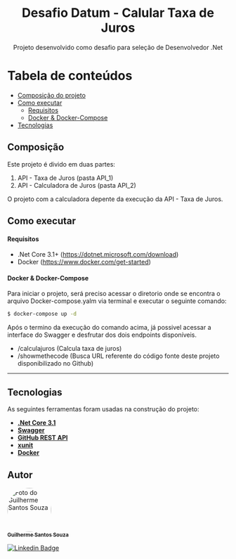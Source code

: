 <h1 align="center">Desafio Datum - Calular Taxa de Juros</h1>
<p align="center">Projeto desenvolvido como desafio para seleção de Desenvolvedor .Net</p>

Tabela de conteúdos
=================
<!--ts-->
   * [Composição do projeto](#composição)
   * [Como executar](#como-executar)
     * [Requisitos](#requisitos)
     * [Docker & Docker-Compose](#docker--docker-compose)    
   * [Tecnologias](#tecnologias)
<!--te-->

## Composição

Este projeto é divido em duas partes:
1. API - Taxa de Juros (pasta API_1) 
2. API - Calculadora de Juros (pasta API_2)

O projeto com a calculadora depente da execução da API - Taxa de Juros.

## Como executar
#### Requisitos

- .Net Core 3.1+ (https://dotnet.microsoft.com/download)
- Docker  (https://www.docker.com/get-started)

#### Docker & Docker-Compose

Para iniciar o projeto, será preciso acessar o diretorio onde se encontra o arquivo Docker-compose.yalm via terminal e executar o seguinte comando:

```bash
$ docker-compose up -d
```

Após o termino da execução do comando acima, já possivel acessar a interface do Swagger e desfrutar dos dois endpoints disponíveis.

- /calculajuros (Calcula taxa de juros)
- /showmethecode (Busca URL referente do código fonte deste projeto disponibilizado no Github)

---

## Tecnologias

As seguintes ferramentas foram usadas na construção do projeto:

-   **[.Net Core 3.1](https://github.com/ReactTraining/react-router/tree/master/packages/react-router-dom)**
-   **[Swagger](https://github.com/swagger-api)**
-   **[GitHub REST API](https://docs.github.com/en/rest)**
-   **[xunit](https://github.com/xunit)**
-   **[Docker](https://github.com/docker)**

## Autor

<a href="https://github.com/guilhermess1991">
 <img style="border-radius: 50%;" src="https://avatars.githubusercontent.com/u/19257937?s=400&u=8f4d00c15fab83157f82db2f78cd4f21595bcf1a&v=4" width="100px;" alt="Foto do Guilherme Santos Souza"/>
 <br />
 <sub><b>Guilherme Santos Souza</b></sub></a> <a href="https://github.com/guilhermess1991" title="Github do Guilherme Santos Souza"></a>
 <br />

[![Linkedin Badge](https://img.shields.io/badge/-Guilherme%20Santos%20Souza-blue?style=flat-square&logo=Linkedin&logoColor=white&link=https://www.linkedin.com/in/guilhermesouza-ads/)](https://www.linkedin.com/in/guilhermesouza-ads/) 
